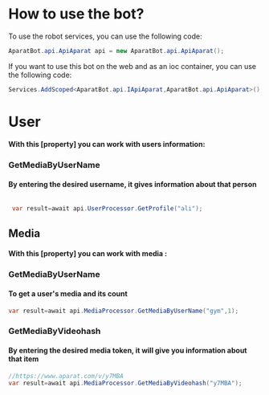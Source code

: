 # How to use the bot?

To use the robot services, you can use the following code:

 ``` c#
 AparatBot.api.ApiAparat api = new AparatBot.api.ApiAparat();
```
 If you want to use this bot on the web and as an ioc container, you can use the following code:

  ``` c#
Services.AddScoped<AparatBot.api.IApiAparat,AparatBot.api.ApiAparat>();
```



# User
#### With this [property] you can work with users information:

### GetMediaByUserName
#### By entering the desired username, it gives information about that person
``` c#

 var result=await api.UserProcessor.GetProfile("ali");

````





## Media

#### With this [property] you can work with media :

### GetMediaByUserName
#### To get a user's media and its count
``` c#
var result=await api.MediaProcessor.GetMediaByUserName("gym",1);
````

### GetMediaByVideohash
#### By entering the desired media token, it will give you information about that item
``` c#
//https://www.aparat.com/v/y7MBA
var result=await api.MediaProcessor.GetMediaByVideohash("y7MBA");
````





